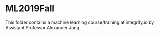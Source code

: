 # ML2019Fall
This folder contains a machine learning course/training at integrify.io by Assistant Professor Alexander Jung. 
